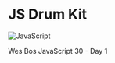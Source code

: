 # JS Drum Kit
![JavaScript](https://img.shields.io/badge/javascript-%23323330.svg?logo=javascript&logoColor=%23F7DF1E&style=for-the-badge)

Wes Bos JavaScript 30 - Day 1
